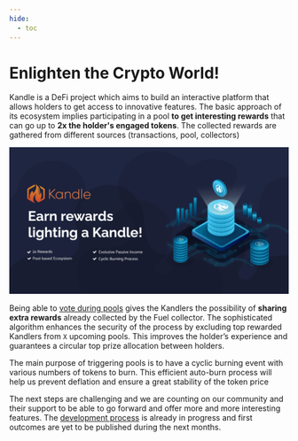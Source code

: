 ```yaml
---
hide:
  - toc
---
```


# Enlighten the Crypto World!

Kandle is a DeFi project which aims to build an interactive
platform that allows holders to get access to innovative
features. The basic approach of its ecosystem implies
participating in a pool **to get interesting rewards** that can go
up to **2x the holder's engaged tokens**. The collected rewards
are gathered from different sources (transactions, pool,
collectors)

![Welcome](/assets/images/promo-banner-og.png "Welcome")

Being able to [vote during pools](howitworks/pool_participation_process.md) gives the Kandlers the
possibility of **sharing extra rewards** already collected by the
Fuel collector. The sophisticated algorithm enhances the
security of the process by excluding top rewarded Kandlers
from `X` upcoming pools. This improves the holder’s
experience and guarantees a circular top prize allocation
between holders.

The main purpose of triggering pools is to have a cyclic
burning event with various numbers of tokens to burn. This
efficient auto-burn process will help us prevent deflation
and ensure a great stability of the token price

The next steps are challenging and we are counting on our
community and their support to be able to go forward and
offer more and more interesting features. The [development process](roadmap.md)
 is already in progress and first outcomes are yet to
be published during the next months.
